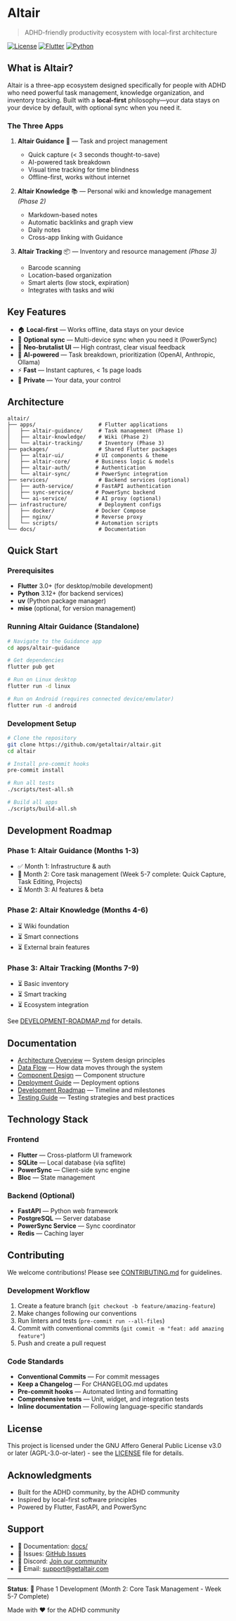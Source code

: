 # Altair

> ADHD-friendly productivity ecosystem with local-first architecture

[![License](https://img.shields.io/badge/license-AGPL--3.0-blue.svg)](LICENSE)
[![Flutter](https://img.shields.io/badge/Flutter-3.0+-02569B?logo=flutter)](https://flutter.dev)
[![Python](https://img.shields.io/badge/Python-3.12+-3776AB?logo=python&logoColor=white)](https://python.org)

## What is Altair?

Altair is a three-app ecosystem designed specifically for people with ADHD who need powerful task management, knowledge organization, and inventory tracking. Built with a **local-first** philosophy—your data stays on your device by default, with optional sync when you need it.

### The Three Apps

1. **Altair Guidance** 🎯 — Task and project management
   - Quick capture (< 3 seconds thought-to-save)
   - AI-powered task breakdown
   - Visual time tracking for time blindness
   - Offline-first, works without internet

2. **Altair Knowledge** 📚 — Personal wiki and knowledge management _(Phase 2)_
   - Markdown-based notes
   - Automatic backlinks and graph view
   - Daily notes
   - Cross-app linking with Guidance

3. **Altair Tracking** 📦 — Inventory and resource management _(Phase 3)_
   - Barcode scanning
   - Location-based organization
   - Smart alerts (low stock, expiration)
   - Integrates with tasks and wiki

## Key Features

- 🏠 **Local-first** — Works offline, data stays on your device
- 🔄 **Optional sync** — Multi-device sync when you need it (PowerSync)
- 🎨 **Neo-brutalist UI** — High contrast, clear visual feedback
- 🤖 **AI-powered** — Task breakdown, prioritization (OpenAI, Anthropic, Ollama)
- ⚡ **Fast** — Instant captures, < 1s page loads
- 🔐 **Private** — Your data, your control

## Architecture

```
altair/
├── apps/                    # Flutter applications
│   ├── altair-guidance/     # Task management (Phase 1)
│   ├── altair-knowledge/    # Wiki (Phase 2)
│   └── altair-tracking/     # Inventory (Phase 3)
├── packages/                # Shared Flutter packages
│   ├── altair-ui/          # UI components & theme
│   ├── altair-core/        # Business logic & models
│   ├── altair-auth/        # Authentication
│   └── altair-sync/        # PowerSync integration
├── services/                # Backend services (optional)
│   ├── auth-service/       # FastAPI authentication
│   ├── sync-service/       # PowerSync backend
│   └── ai-service/         # AI proxy (optional)
├── infrastructure/          # Deployment configs
│   ├── docker/             # Docker Compose
│   ├── nginx/              # Reverse proxy
│   └── scripts/            # Automation scripts
└── docs/                    # Documentation
```

## Quick Start

### Prerequisites

- **Flutter** 3.0+ (for desktop/mobile development)
- **Python** 3.12+ (for backend services)
- **uv** (Python package manager)
- **mise** (optional, for version management)

### Running Altair Guidance (Standalone)

```bash
# Navigate to the Guidance app
cd apps/altair-guidance

# Get dependencies
flutter pub get

# Run on Linux desktop
flutter run -d linux

# Run on Android (requires connected device/emulator)
flutter run -d android
```

### Development Setup

```bash
# Clone the repository
git clone https://github.com/getaltair/altair.git
cd altair

# Install pre-commit hooks
pre-commit install

# Run all tests
./scripts/test-all.sh

# Build all apps
./scripts/build-all.sh
```

## Development Roadmap

### Phase 1: Altair Guidance (Months 1-3)

- ✅ Month 1: Infrastructure & auth
- 🚧 Month 2: Core task management (Week 5-7 complete: Quick Capture, Task Editing, Projects)
- ⏳ Month 3: AI features & beta

### Phase 2: Altair Knowledge (Months 4-6)

- ⏳ Wiki foundation
- ⏳ Smart connections
- ⏳ External brain features

### Phase 3: Altair Tracking (Months 7-9)

- ⏳ Basic inventory
- ⏳ Smart tracking
- ⏳ Ecosystem integration

See [DEVELOPMENT-ROADMAP.md](docs/DEVELOPMENT-ROADMAP.md) for details.

## Documentation

- [Architecture Overview](docs/ARCHITECTURE-OVERVIEW.md) — System design principles
- [Data Flow](docs/DATA-FLOW.md) — How data moves through the system
- [Component Design](docs/COMPONENT-DESIGN.md) — Component structure
- [Deployment Guide](docs/DEPLOYMENT-GUIDE.md) — Deployment options
- [Development Roadmap](docs/DEVELOPMENT-ROADMAP.md) — Timeline and milestones
- [Testing Guide](docs/TESTING.md) — Testing strategies and best practices

## Technology Stack

### Frontend

- **Flutter** — Cross-platform UI framework
- **SQLite** — Local database (via sqflite)
- **PowerSync** — Client-side sync engine
- **Bloc** — State management

### Backend (Optional)

- **FastAPI** — Python web framework
- **PostgreSQL** — Server database
- **PowerSync Service** — Sync coordinator
- **Redis** — Caching layer

## Contributing

We welcome contributions! Please see [CONTRIBUTING.md](CONTRIBUTING.md) for guidelines.

### Development Workflow

1. Create a feature branch (`git checkout -b feature/amazing-feature`)
2. Make changes following our conventions
3. Run linters and tests (`pre-commit run --all-files`)
4. Commit with conventional commits (`git commit -m "feat: add amazing feature"`)
5. Push and create a pull request

### Code Standards

- **Conventional Commits** — For commit messages
- **Keep a Changelog** — For CHANGELOG.md updates
- **Pre-commit hooks** — Automated linting and formatting
- **Comprehensive tests** — Unit, widget, and integration tests
- **Inline documentation** — Following language-specific standards

## License

This project is licensed under the GNU Affero General Public License v3.0 or later (AGPL-3.0-or-later) - see the [LICENSE](LICENSE) file for details.

## Acknowledgments

- Built for the ADHD community, by the ADHD community
- Inspired by local-first software principles
- Powered by Flutter, FastAPI, and PowerSync

## Support

- 📖 Documentation: [docs/](docs/)
- 🐛 Issues: [GitHub Issues](https://github.com/getaltair/altair/issues)
- 💬 Discord: [Join our community](https://discord.gg/altair)
- 📧 Email: <support@getaltair.com>

---

**Status**: 🚧 Phase 1 Development (Month 2: Core Task Management - Week 5-7 Complete)

Made with ❤️ for the ADHD community
